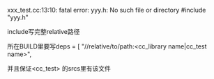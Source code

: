 xxx_test.cc:13:10: fatal error: yyy.h: No such file or directory
 #include "yyy.h"

include写完整relative路径


所在BUILD里要写deps = [
  "//relative/to/path:<cc_library name|cc_test name>",

并且保证<cc_test> 的srcs里有该文件
